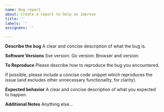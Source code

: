 ```yaml
---
name: Bug report
about: Create a report to help us improve
title: ''
labels: ''
assignees: ''

---
```


**Describe the bug**
A clear and concise description of what the bug is.

**Software Versions**
Sve version: 
Go version: 
Browser and version:

**To Reproduce**
Please describe how to reproduce the bug you encountered.

If possible, please include a concise code snippet which reproduces the issue (and excludes other unnecessary functionality, for clarity).

**Expected behavior**
A clear and concise description of what you expected to happen.

**Additional Notes**
Anything else...

